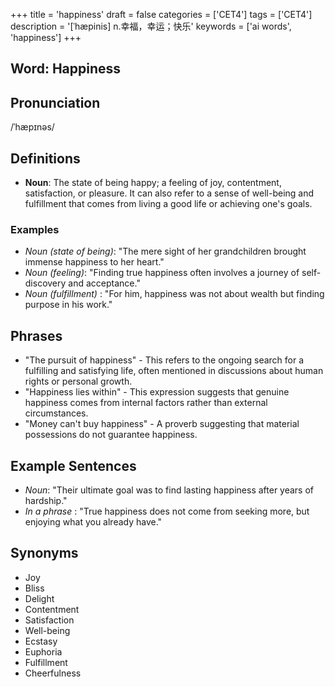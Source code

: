 +++
title = 'happiness'
draft = false
categories = ['CET4']
tags = ['CET4']
description = '[ˈhæpinis] n.幸福，幸运；快乐'
keywords = ['ai words', 'happiness']
+++

## Word: Happiness

## Pronunciation
/ˈhæpɪnəs/

## Definitions
- **Noun**: The state of being happy; a feeling of joy, contentment, satisfaction, or pleasure. It can also refer to a sense of well-being and fulfillment that comes from living a good life or achieving one's goals. 

### Examples
- _Noun (state of being)_: "The mere sight of her grandchildren brought immense happiness to her heart."
- _Noun (feeling)_: "Finding true happiness often involves a journey of self-discovery and acceptance."
- _Noun (fulfillment)_ : "For him, happiness was not about wealth but finding purpose in his work."

## Phrases
- "The pursuit of happiness" - This refers to the ongoing search for a fulfilling and satisfying life, often mentioned in discussions about human rights or personal growth.
- "Happiness lies within" - This expression suggests that genuine happiness comes from internal factors rather than external circumstances.
- "Money can't buy happiness" - A proverb suggesting that material possessions do not guarantee happiness.

## Example Sentences
- _Noun_: "Their ultimate goal was to find lasting happiness after years of hardship."
- _In a phrase_ : "True happiness does not come from seeking more, but enjoying what you already have."

## Synonyms
- Joy
- Bliss
- Delight
- Contentment
- Satisfaction
- Well-being
- Ecstasy
- Euphoria
- Fulfillment
- Cheerfulness

